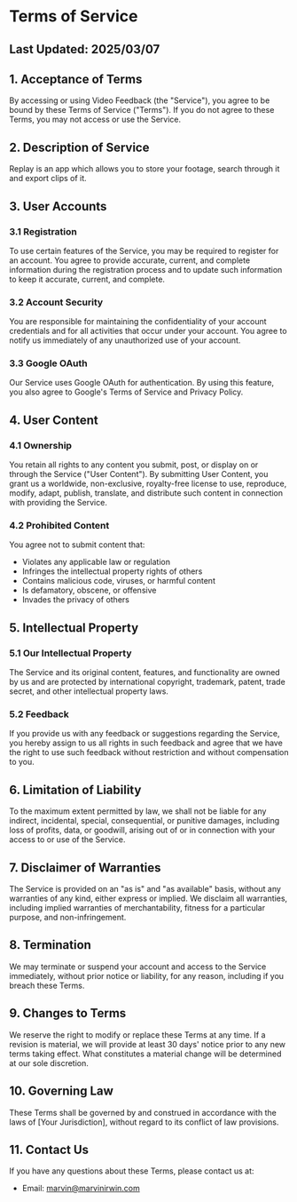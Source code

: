 # Terms of Service

## Last Updated: 2025/03/07

## 1. Acceptance of Terms

By accessing or using Video Feedback (the "Service"), you agree to be bound by these Terms of Service ("Terms"). If you do not agree to these Terms, you may not access or use the Service.

## 2. Description of Service

Replay is an app which allows you to store your footage, search through it and export clips of it.

## 3. User Accounts

### 3.1 Registration

To use certain features of the Service, you may be required to register for an account. You agree to provide accurate, current, and complete information during the registration process and to update such information to keep it accurate, current, and complete.

### 3.2 Account Security

You are responsible for maintaining the confidentiality of your account credentials and for all activities that occur under your account. You agree to notify us immediately of any unauthorized use of your account.

### 3.3 Google OAuth

Our Service uses Google OAuth for authentication. By using this feature, you also agree to Google's Terms of Service and Privacy Policy.

## 4. User Content

### 4.1 Ownership

You retain all rights to any content you submit, post, or display on or through the Service ("User Content"). By submitting User Content, you grant us a worldwide, non-exclusive, royalty-free license to use, reproduce, modify, adapt, publish, translate, and distribute such content in connection with providing the Service.

### 4.2 Prohibited Content

You agree not to submit content that:
- Violates any applicable law or regulation
- Infringes the intellectual property rights of others
- Contains malicious code, viruses, or harmful content
- Is defamatory, obscene, or offensive
- Invades the privacy of others

## 5. Intellectual Property

### 5.1 Our Intellectual Property

The Service and its original content, features, and functionality are owned by us and are protected by international copyright, trademark, patent, trade secret, and other intellectual property laws.

### 5.2 Feedback

If you provide us with any feedback or suggestions regarding the Service, you hereby assign to us all rights in such feedback and agree that we have the right to use such feedback without restriction and without compensation to you.

## 6. Limitation of Liability

To the maximum extent permitted by law, we shall not be liable for any indirect, incidental, special, consequential, or punitive damages, including loss of profits, data, or goodwill, arising out of or in connection with your access to or use of the Service.

## 7. Disclaimer of Warranties

The Service is provided on an "as is" and "as available" basis, without any warranties of any kind, either express or implied. We disclaim all warranties, including implied warranties of merchantability, fitness for a particular purpose, and non-infringement.

## 8. Termination

We may terminate or suspend your account and access to the Service immediately, without prior notice or liability, for any reason, including if you breach these Terms.

## 9. Changes to Terms

We reserve the right to modify or replace these Terms at any time. If a revision is material, we will provide at least 30 days' notice prior to any new terms taking effect. What constitutes a material change will be determined at our sole discretion.

## 10. Governing Law

These Terms shall be governed by and construed in accordance with the laws of [Your Jurisdiction], without regard to its conflict of law provisions.

## 11. Contact Us

If you have any questions about these Terms, please contact us at:

- Email: marvin@marvinirwin.com
